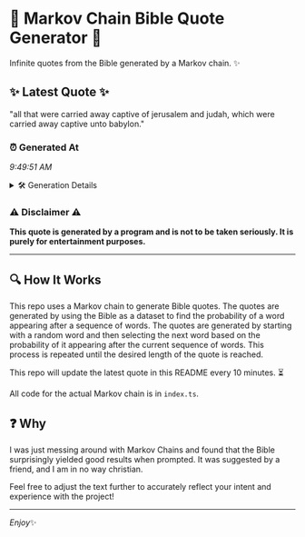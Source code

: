 # 📖 Markov Chain Bible Quote Generator 📖

Infinite quotes from the Bible generated by a Markov chain. ✨

## ✨ Latest Quote ✨
"all that were carried away captive of jerusalem and judah, which were carried away captive unto babylon."

### ⏰ Generated At
*9:49:51 AM*

<details>
    <summary>🛠️ Generation Details</summary>
    <p>
        <strong>🌱 Seed:</strong> all<br>
        <strong>🔄 Iterations:</strong> 16<br>
        <strong>📜 Context History:</strong><br>[ all ]: that<br>[ all, that ]: were<br>[ all, that, were ]: carried<br>[ all, that, were, carried ]: away<br>[ all, that, were, carried, away ]: captive<br>[ all, that, were, carried, away, captive ]: of<br>[ that, were, carried, away, captive, of ]: jerusalem<br>[ were, carried, away, captive, of, jerusalem ]: and<br>[ carried, away, captive, of, jerusalem, and ]: judah,<br>[ away, captive, of, jerusalem, and, judah, ]: which<br>[ captive, of, jerusalem, and, judah,, which ]: were<br>[ of, jerusalem, and, judah,, which, were ]: carried<br>[ jerusalem, and, judah,, which, were, carried ]: away<br>[ and, judah,, which, were, carried, away ]: captive<br>[ judah,, which, were, carried, away, captive ]: unto<br>[ which, were, carried, away, captive, unto ]: babylon.<br>
    </p>
</details>

### ⚠️ Disclaimer ⚠️
**This quote is generated by a program and is not to be taken seriously. It is purely for entertainment purposes.**

---

## 🔍 How It Works

This repo uses a Markov chain to generate Bible quotes. The quotes are generated by using the Bible as a dataset to find the probability of a word appearing after a sequence of words. The quotes are generated by starting with a random word and then selecting the next word based on the probability of it appearing after the current sequence of words. This process is repeated until the desired length of the quote is reached.

This repo will update the latest quote in this README every 10 minutes. ⏳

All code for the actual Markov chain is in `index.ts`.

## ❓ Why

I was just messing around with Markov Chains and found that the Bible surprisingly yielded good results when prompted. 
It was suggested by a friend, and I am in no way christian.

Feel free to adjust the text further to accurately reflect your intent and experience with the project!

---

*Enjoy*✨
